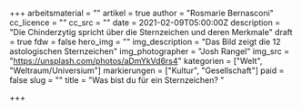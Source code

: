 +++
arbeitsmaterial = ""
artikel = true
author = "Rosmarie Bernasconi"
cc_licence = ""
cc_src = ""
date = 2021-02-09T05:00:00Z
description = "Die Chinderzytig spricht über die Sternzeichen und deren Merkmale"
draft = true
fdw = false
hero_img = ""
img_description = "Das Bild zeigt die 12 astologischen Sternzeichen"
img_photographer = "Josh Rangel"
img_src = "https://unsplash.com/photos/aDmYkVd6rs4"
kategorien = ["Welt", "Weltraum/Universium"]
markierungen = ["Kultur", "Gesellschaft"]
paid = false
slug = ""
title = "Was bist du für ein Sternzeichen? "

+++

